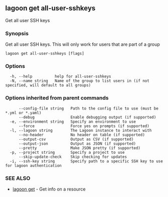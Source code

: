 ## lagoon get all-user-sshkeys

Get all user SSH keys

### Synopsis

Get all user SSH keys. This will only work for users that are part of a group

```
lagoon get all-user-sshkeys [flags]
```

### Options

```
  -h, --help          help for all-user-sshkeys
  -N, --name string   Name of the group to list users in (if not specified, will default to all groups)
```

### Options inherited from parent commands

```
      --config-file string   Path to the config file to use (must be *.yml or *.yaml)
      --debug                Enable debugging output (if supported)
  -e, --environment string   Specify an environment to use
      --force                Force yes on prompts (if supported)
  -l, --lagoon string        The Lagoon instance to interact with
      --no-header            No header on table (if supported)
      --output-csv           Output as CSV (if supported)
      --output-json          Output as JSON (if supported)
      --pretty               Make JSON pretty (if supported)
  -p, --project string       Specify a project to use
      --skip-update-check    Skip checking for updates
  -i, --ssh-key string       Specify path to a specific SSH key to use for lagoon authentication
```

### SEE ALSO

* [lagoon get](lagoon_get.md)	 - Get info on a resource

